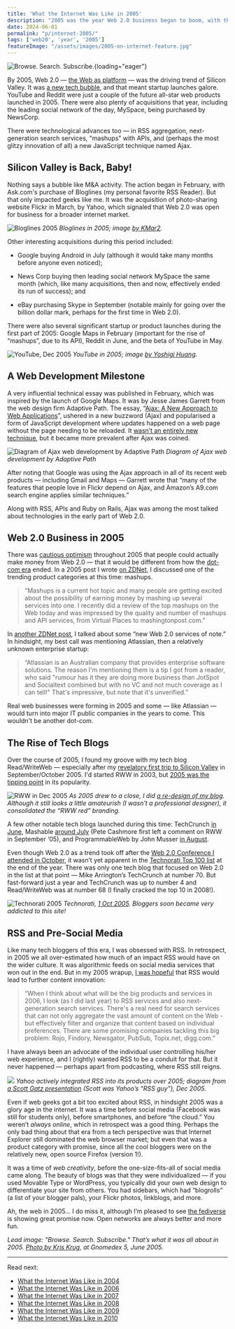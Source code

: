 ```yaml
---
title: 'What the Internet Was Like in 2005'
description: "2005 was the year Web 2.0 business began to boom, with the acquisitions of Flickr and MySpace, the launch of YouTube and Reddit, and new innovations in RSS and web development."
date: 2024-06-01
permalink: "p/internet-2005/"
tags: ['web20', 'year', '2005']
featureImage: "/assets/images/2005-on-internet-feature.jpg"
---
```

![Browse. Search. Subscribe.](/assets/images/2005-on-internet-feature.jpg){loading="eager"}

By 2005, Web 2.0 — [the Web as platform](/p/003-the-first-web-20-conference-2004) — was the driving trend of Silicon Valley. It was [a new tech bubble](/p/006-revving-up-2005-web-20-conference), and that meant startup launches galore. YouTube and Reddit were just a couple of the future all-star web products launched in 2005. There were also plenty of acquisitions that year, including the leading social network of the day, MySpace, being purchased by NewsCorp.

There were technological advances too — in RSS aggregation, next-generation search services, "mashups" with APIs, and (perhaps the most glitzy innovation of all) a new JavaScript technique named Ajax.

## Silicon Valley is Back, Baby!

Nothing says a bubble like M&A activity. The action began in February, with Ask&#46;com's purchase of Bloglines (my personal favorite RSS Reader). But that only impacted geeks like me. It was the acquisition of photo-sharing website Flickr in March, by Yahoo, which signaled that Web 2.0 was open for business for a broader internet market.

![Bloglines 2005](/assets/images/bloglines-2005.jpg)
*Bloglines in 2005; image [by KMar2](https://www.flickr.com/photos/64227464@N00/65053424/).*

Other interesting acquisitions during this period included:

*   Google buying Android in July (although it would take many months before anyone even noticed);
    
*   News Corp buying then leading social network MySpace the same month (which, like many acquisitions, then and now, effectively ended its run of success); and
    
*   eBay purchasing Skype in September (notable mainly for going over the billion dollar mark, perhaps for the first time in Web 2.0).
    
There were also several significant startup or product launches during the first part of 2005: Google Maps in February (important for the rise of “mashups”, due to its API), Reddit in June, and the beta of YouTube in May.

![YouTube, Dec 2005](/assets/images/youtube-2005.jpg)
*YouTube in 2005; image [by Yoshigi Huang](https://www.flickr.com/photos/yoshigi/73149109/).*

## A Web Development Milestone

A very influential technical essay was published in February, which was inspired by the launch of Google Maps. It was by Jesse James Garrett from the web design firm Adaptive Path. The essay, “[Ajax: A New Approach to Web Applications](https://designftw.mit.edu/lectures/apis/ajax_adaptive_path.pdf)”, ushered in a new buzzword (Ajax) and popularised a form of JavaScript development where updates happened on a web page without the page needing to be reloaded. It [wasn’t an entirely new technique](/p/1997-the-year-of-dhtml/), but it became more prevalent after Ajax was coined.

![Diagram of Ajax web development by Adaptive Path](/assets/images/3f1ab80b-733d-4545-9471-d2dbc31426d9_1040x998.jpg "Diagram of Ajax web development by Adaptive Path")
*Diagram of Ajax web development by Adaptive Path*

After noting that Google was using the Ajax approach in all of its recent web products — including Gmail and Maps — Garrett wrote that “many of the features that people love in Flickr depend on Ajax, and Amazon’s A9.com search engine applies similar techniques.” 

Along with RSS, APIs and Ruby on Rails, Ajax was among the most talked about technologies in the early part of Web 2.0.

## Web 2.0 Business in 2005

There was [cautious optimism](https://web.archive.org/web/20021031221517if_/http://www.readwriteweb.com/archives/002875.php) throughout 2005 that people could actually make money from Web 2.0 — that it would be different from how the [dot-com era](/dotcom/) ended. In a 2005 post I wrote [on ZDNet](https://web.archive.org/web/20060818060016/http://blogs.zdnet.com/web2explorer/?p=71), I discussed one of the trending product categories at this time: mashups.

> “Mashups is a current hot topic and many people are getting excited about the possibility of earning money by mashing up several services into one. I recently did a review of the top mashups on the Web today and was impressed by the quality and number of mashups and API services, from Virtual Places to mashingtonpost.com.”

In [another ZDNet post](https://web.archive.org/web/20060829171453/http://blogs.zdnet.com/web2explorer/?p=72), I talked about some “new Web 2.0 services of note.” In hindsight, my best call was mentioning Atlassian, then a relatively unknown enterprise startup:

> “Atlassian is an Australian company that provides enterprise software solutions. The reason I'm mentioning them is a tip I got from a reader, who said "rumour has it they are doing more business than JotSpot and Socialtext combined but with no VC and not much coverage as I can tell!" That's impressive, but note that it's unverified.”

Real web businesses were forming in 2005 and some — like Atlassian — would turn into major IT public companies in the years to come. This wouldn't be another dot-com.

## The Rise of Tech Blogs

Over the course of 2005, I found my groove with my tech blog Read/WriteWeb — especially after my [revelatory first trip to Silicon Valley](/p/005-arriving-at-the-techcrunch-ranch) in September/October 2005. I'd started RWW in 2003, but [2005 was the tipping point](/p/2005-growth-of-web-20-and-rww/) in its popularity.

![RWW in Dec 2005](/assets/images/36b6618f-41b3-49df-8767-bbfd1ba7df84_2170x1454.jpg "RWW in Dec 2005")
*As 2005 drew to a close, I did [a re-design of my blog](https://web.archive.org/web/20051223075615if_/http://readwriteweb.com/). Although it still looks a little amateurish (I wasn’t a professional designer), it consolidated the “RWW red” branding.*

A few other notable tech blogs launched during this time: TechCrunch [in June](https://web.archive.org/web/20050614012404/http://www.techcrunch.com/), Mashable [around July](https://web.archive.org/web/20050730090446/http://mashable.com/) (Pete Cashmore first left a comment on RWW in September ‘05), and ProgrammableWeb by John Musser [in August](https://web.archive.org/web/20051124200326/http://www.programmableweb.com/about).

Even though Web 2.0 as a trend took off after the [Web 2.0 Conference I attended in October](/p/007-2005-web-20-conference-day-2), it wasn’t yet apparent in the [Technorati Top 100 list](https://web.archive.org/web/20051231055421/http://technorati.com/pop/blogs/) at the end of the year. There was only one tech blog that focused on Web 2.0 in the list at that point — Mike Arrington’s TechCrunch at number 70. But fast-forward just a year and TechCrunch was up to number 4 and Read/WriteWeb was at number 68 (I finally cracked the top 10 in 2008!). 

![Technorati 2005](/assets/images/87e20616-45f8-4c6e-9c2f-b695915ab370_1674x1572.png)
*Technorati, [1 Oct 2005](https://web.archive.org/web/20051001090738/http://technorati.com/pop/blogs/). Bloggers soon became very addicted to this site!*

RSS and Pre-Social Media
------------------------

Like many tech bloggers of this era, I was obsessed with RSS. In retrospect, in 2005 we all over-estimated how much of an impact RSS would have on the wider culture. It was algorithmic feeds on social media services that won out in the end. But in my 2005 wrapup, [I was hopeful](https://web.archive.org/web/20060103190620if_/http://www.readwriteweb.com/archives/best_web_compan.php) that RSS would lead to further content innovation:

> “When I think about what will be the big products and services in 2006, I look (as I did last year) to RSS services and also next-generation search services. There's a real need for search services that can not only aggregate the vast amount of content on the Web - but effectively filter and organize that content based on individual preferences. There are some promising companies tackling this big problem: Rojo, Findory, Newsgator, PubSub, Topix&#46;net, digg&#46;com.”

I have always been an advocate of the individual user controlling his/her web experience, and I (rightly) wanted RSS to be a conduit for that. But it never happened — perhaps apart from podcasting, where RSS still reigns.

![](/assets/images/3da58028-47b3-4b8c-8dd5-200c92ff0658_1864x1202.jpg)
*Yahoo actively integrated RSS into its products over 2005; diagram from [a Scott Gatz presentation](https://web.archive.org/web/20060104074623/http://www.scottgatz.com/blog/wp-content/ScottGatz_Yahoo_Syndicate_Dec2005.pdf) (Scott was Yahoo’s “RSS guy”), Dec 2005.*

Even if web geeks got a bit too excited about RSS, in hindsight 2005 was a glory age in the internet. It was a time before social media (Facebook was still for students only), before smartphones, and before “the cloud.” You weren’t _always online_, which in retrospect was a good thing. Perhaps the only bad thing about that era from a tech perspective was that Internet Explorer still dominated the web browser market; but even that was a product category with promise, since all the cool bloggers were on the relatively new, open source Firefox (version 1!).

It was a time of _web creativity_, before the one-size-fits-all of social media came along. The beauty of blogs was that they were individualized — if you used Movable Type or WordPress, you typically did your own web design to differentiate your site from others. You had sidebars, which had “blogrolls” (a list of your blogger pals), your Flickr photos, linkblogs, and more.

Ah, the web in 2005… I do miss it, although I’m pleased to see [the fediverse](https://mastodon.social/@ricmac) is showing great promise now. Open networks are always better and more fun.

*Lead image: "Browse. Search. Subscribe." That’s what it was all about in 2005. [Photo by Kris Krug](https://www.flickr.com/photos/kk/21367593/), at Gnomedex 5, June 2005.*

* * *

Read next: 
* [What the Internet Was Like in 2004](/p/internet-2004/)
* [What the Internet Was Like in 2006](/p/internet-2006/)
* [What the Internet Was Like in 2007](/p/internet-2007/)
* [What the Internet Was Like in 2008](/p/internet-2008/)
* [What the Internet Was Like in 2009](/p/internet-2009/)
* [What the Internet Was Like in 2010](/p/internet-2010/)
